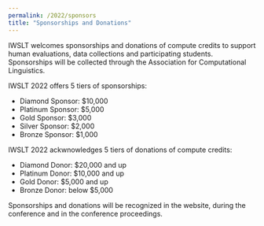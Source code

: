 ```yaml
---
permalink: /2022/sponsors
title: "Sponsorships and Donations"
---
```


IWSLT welcomes sponsorships and donations of compute credits to support human evaluations, data collections and participating students. 
Sponsorships will be collected through the Association for Computational Linguistics.

IWSLT 2022 offers 5 tiers of sponsorships: 

- Diamond Sponsor: $10,000 
- Platinum Sponsor: $5,000 
- Gold Sponsor:     $3,000 
- Silver Sponsor:   $2,000 
- Bronze Sponsor:   $1,000  

IWSLT 2022 ackwnowledges 5 tiers of donations of compute credits: 

- Diamond Donor:  $20,000 and up 
- Platinum Donor: $10,000 and up
- Gold Donor:     $5,000 and up
- Bronze Donor:   below $5,000 

Sponsorships and donations will be recognized in the website, during the conference and in the conference proceedings. 


